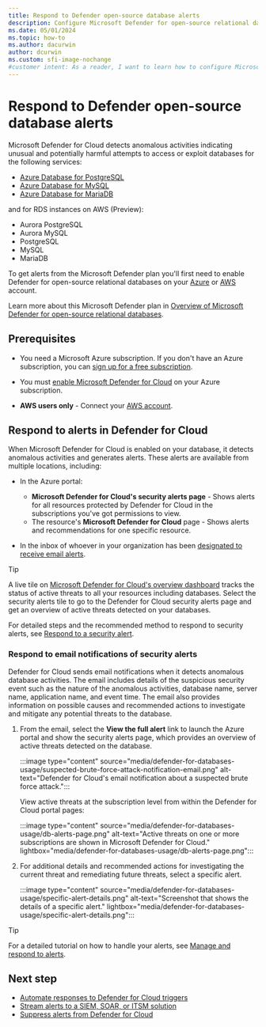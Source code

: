 ```yaml
---
title: Respond to Defender open-source database alerts
description: Configure Microsoft Defender for open-source relational databases to detect potential security threats.
ms.date: 05/01/2024
ms.topic: how-to
ms.author: dacurwin
author: dcurwin
ms.custom: sfi-image-nochange
#customer intent: As a reader, I want to learn how to configure Microsoft Defender for open-source relational databases to enhance the security of my databases.
---
```


# Respond to Defender open-source database alerts

Microsoft Defender for Cloud detects anomalous activities indicating unusual and potentially harmful attempts to access or exploit databases for the following services:

- [Azure Database for PostgreSQL](/azure/postgresql/)
- [Azure Database for MySQL](/azure/mysql/)
- [Azure Database for MariaDB](/azure/mariadb/)

and for RDS instances on AWS (Preview):

- Aurora PostgreSQL
- Aurora MySQL
- PostgreSQL
- MySQL
- MariaDB

To get alerts from the Microsoft Defender plan you'll first need to enable Defender for open-source relational databases on your [Azure](enable-defender-for-databases-azure.md) or [AWS](enable-defender-for-databases-aws.md) account.

Learn more about this Microsoft Defender plan in [Overview of Microsoft Defender for open-source relational databases](defender-for-databases-introduction.md).

## Prerequisites

- You need a Microsoft Azure subscription. If you don't have an Azure subscription, you can [sign up for a free subscription](https://azure.microsoft.com/pricing/free-trial/).

- You must [enable Microsoft Defender for Cloud](get-started.md#enable-defender-for-cloud-on-your-azure-subscription) on your Azure subscription.

- **AWS users only** - Connect your [AWS account](quickstart-onboard-aws.md).

## Respond to alerts in Defender for Cloud

When Microsoft Defender for Cloud is enabled on your database, it detects anomalous activities and generates alerts. These alerts are available from multiple locations, including:

- In the Azure portal:
  - **Microsoft Defender for Cloud's security alerts page** - Shows alerts for all resources protected by Defender for Cloud in the subscriptions you've got permissions to view.
  - The resource's **Microsoft Defender for Cloud** page - Shows alerts and recommendations for one specific resource.

- In the inbox of whoever in your organization has been [designated to receive email alerts](configure-email-notifications.md).  

> [!TIP]
> A live tile on [Microsoft Defender for Cloud's overview dashboard](overview-page.md) tracks the status of active threats to all your resources including databases. Select the security alerts tile to go to the Defender for Cloud security alerts page and get an overview of active threats detected on your databases.
>
> For detailed steps and the recommended method to respond to security alerts, see [Respond to a security alert](managing-and-responding-alerts.yml#respond-to-a-security-alert).

### Respond to email notifications of security alerts

Defender for Cloud sends email notifications when it detects anomalous database activities. The email includes details of the suspicious security event such as the nature of the anomalous activities, database name, server name, application name, and event time. The email also provides information on possible causes and recommended actions to investigate and mitigate any potential threats to the database.

1. From the email, select the **View the full alert** link to launch the Azure portal and show the security alerts page, which provides an overview of active threats detected on the database.

    :::image type="content" source="media/defender-for-databases-usage/suspected-brute-force-attack-notification-email.png" alt-text="Defender for Cloud's email notification about a suspected brute force attack.":::

    View active threats at the subscription level from within the Defender for Cloud portal pages:

    :::image type="content" source="media/defender-for-databases-usage/db-alerts-page.png" alt-text="Active threats on one or more subscriptions are shown in Microsoft Defender for Cloud." lightbox="media/defender-for-databases-usage/db-alerts-page.png":::

1. For additional details and recommended actions for investigating the current threat and remediating future threats, select a specific alert.

    :::image type="content" source="media/defender-for-databases-usage/specific-alert-details.png" alt-text="Screenshot that shows the details of a specific alert." lightbox="media/defender-for-databases-usage/specific-alert-details.png":::

> [!TIP]
> For a detailed tutorial on how to handle your alerts, see [Manage and respond to alerts](tutorial-security-incident.md).

## Next step

- [Automate responses to Defender for Cloud triggers](workflow-automation.yml)
- [Stream alerts to a SIEM, SOAR, or ITSM solution](export-to-siem.md)
- [Suppress alerts from Defender for Cloud](alerts-suppression-rules.md)
